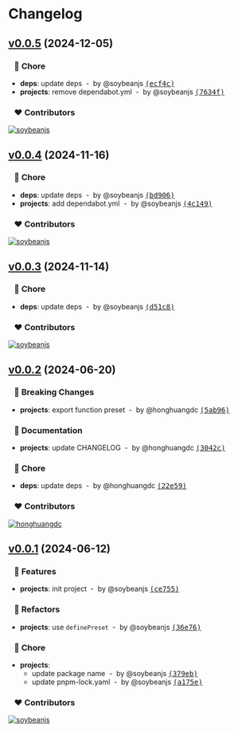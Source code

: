 # Changelog

## [v0.0.5](https://github.com/soybeanjs/unocss-preset/compare/v0.0.4...v0.0.5) (2024-12-05)

### &nbsp;&nbsp;&nbsp;🏡 Chore

- **deps**: update deps &nbsp;-&nbsp; by @soybeanjs [<samp>(ecf4c)</samp>](https://github.com/soybeanjs/unocss-preset/commit/ecf4c75)
- **projects**: remove dependabot.yml &nbsp;-&nbsp; by @soybeanjs [<samp>(7634f)</samp>](https://github.com/soybeanjs/unocss-preset/commit/7634fcc)

### &nbsp;&nbsp;&nbsp;❤️ Contributors

[![soybeanjs](https://github.com/soybeanjs.png?size=48)](https://github.com/soybeanjs)&nbsp;&nbsp;

## [v0.0.4](https://github.com/soybeanjs/unocss-preset/compare/v0.0.3...v0.0.4) (2024-11-16)

### &nbsp;&nbsp;&nbsp;🏡 Chore

- **deps**: update deps &nbsp;-&nbsp; by @soybeanjs [<samp>(bd906)</samp>](https://github.com/soybeanjs/unocss-preset/commit/bd90634)
- **projects**: add dependabot.yml &nbsp;-&nbsp; by @soybeanjs [<samp>(4c149)</samp>](https://github.com/soybeanjs/unocss-preset/commit/4c149f1)

### &nbsp;&nbsp;&nbsp;❤️ Contributors

[![soybeanjs](https://github.com/soybeanjs.png?size=48)](https://github.com/soybeanjs)&nbsp;&nbsp;

## [v0.0.3](https://github.com/soybeanjs/unocss-preset/compare/v0.0.2...v0.0.3) (2024-11-14)

### &nbsp;&nbsp;&nbsp;🏡 Chore

- **deps**: update deps &nbsp;-&nbsp; by @soybeanjs [<samp>(d51c8)</samp>](https://github.com/soybeanjs/unocss-preset/commit/d51c84b)

### &nbsp;&nbsp;&nbsp;❤️ Contributors

[![soybeanjs](https://github.com/soybeanjs.png?size=48)](https://github.com/soybeanjs)&nbsp;&nbsp;

## [v0.0.2](https://github.com/soybeanjs/unocss-preset/compare/v0.0.1...v0.0.2) (2024-06-20)

### &nbsp;&nbsp;&nbsp;🚨 Breaking Changes

- **projects**: export function preset &nbsp;-&nbsp; by @honghuangdc [<samp>(5ab96)</samp>](https://github.com/soybeanjs/unocss-preset/commit/5ab966c)

### &nbsp;&nbsp;&nbsp;📖 Documentation

- **projects**: update CHANGELOG &nbsp;-&nbsp; by @honghuangdc [<samp>(3042c)</samp>](https://github.com/soybeanjs/unocss-preset/commit/3042cb2)

### &nbsp;&nbsp;&nbsp;🏡 Chore

- **deps**: update deps &nbsp;-&nbsp; by @honghuangdc [<samp>(22e59)</samp>](https://github.com/soybeanjs/unocss-preset/commit/22e590a)

### &nbsp;&nbsp;&nbsp;❤️ Contributors

[![honghuangdc](https://github.com/honghuangdc.png?size=48)](https://github.com/honghuangdc)&nbsp;&nbsp;

## [v0.0.1](https://github.com/soybeanjs/unocss-preset/compare/undefined...v0.0.1) (2024-06-12)

### &nbsp;&nbsp;&nbsp;🚀 Features

- **projects**: init project &nbsp;-&nbsp; by @soybeanjs [<samp>(ce755)</samp>](https://github.com/soybeanjs/unocss-preset/commit/ce755ee)

### &nbsp;&nbsp;&nbsp;💅 Refactors

- **projects**: use `definePreset` &nbsp;-&nbsp; by @soybeanjs [<samp>(36e76)</samp>](https://github.com/soybeanjs/unocss-preset/commit/36e762e)

### &nbsp;&nbsp;&nbsp;🏡 Chore

- **projects**:
  - update package name &nbsp;-&nbsp; by @soybeanjs [<samp>(379eb)</samp>](https://github.com/soybeanjs/unocss-preset/commit/379eb74)
  - update pnpm-lock.yaml &nbsp;-&nbsp; by @soybeanjs [<samp>(a175e)</samp>](https://github.com/soybeanjs/unocss-preset/commit/a175e46)

### &nbsp;&nbsp;&nbsp;❤️ Contributors

[![soybeanjs](https://github.com/soybeanjs.png?size=48)](https://github.com/soybeanjs)&nbsp;&nbsp;

